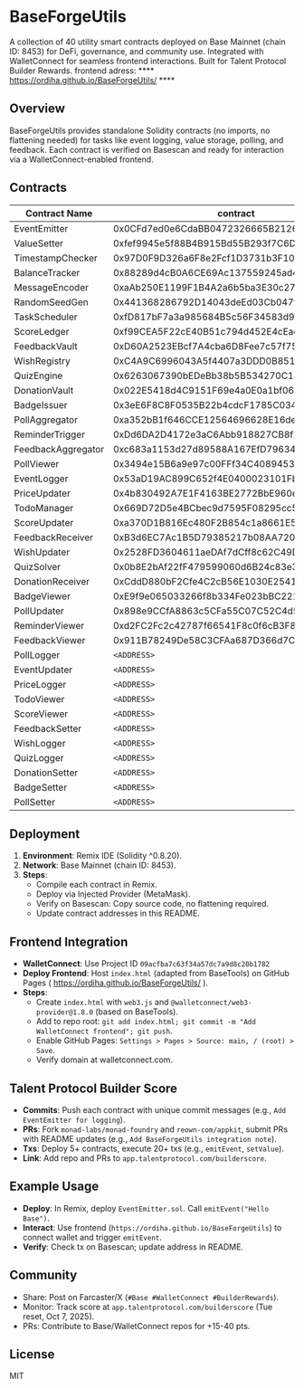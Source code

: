 # BaseForgeUtils

A collection of 40 utility smart contracts deployed on Base Mainnet (chain ID: 8453) for DeFi, governance, and community use. Integrated with WalletConnect for seamless frontend interactions. Built for Talent Protocol Builder Rewards.
frontend adress:  ****      https://ordiha.github.io/BaseForgeUtils/     ****

## Overview
BaseForgeUtils provides standalone Solidity contracts (no imports, no flattening needed) for tasks like event logging, value storage, polling, and feedback. Each contract is verified on Basescan and ready for interaction via a WalletConnect-enabled frontend.

## Contracts
| Contract Name | contract | Category | basescan link |
|---------------|---------|----------|-------------|
| EventEmitter | 0x0CFd7ed0e6CdaBB0472326665B21266cC76F4a5B | Event Logging | https://basescan.org/address/0x0cfd7ed0e6cdabb0472326665b21266cc76f4a5b#code |
| ValueSetter | 0xfef9945e5f88B4B915Bd55B293f7C6D1EB41DdCF | Data Storage | https://basescan.org/address/0xfef9945e5f88b4b915bd55b293f7c6d1eb41ddcf#code |
| TimestampChecker | 0x97D0F9D326a6F8e2Fcf1D3731b3F108d8Ea4545e | Time Management | https://basescan.org/address/0x97d0f9d326a6f8e2fcf1d3731b3f108d8ea4545e#code |
| BalanceTracker | 0x88289d4cB0A6CE69Ac137559245ad4C54AFe9c4a | Tracking | https://basescan.org/address/0x88289d4cb0a6ce69ac137559245ad4c54afe9c4a#code |
| MessageEncoder | 0xaAb250E1199F1B4A2a6b5ba3E30c2752676Dd52c | Encoding | https://basescan.org/address/0xaab250e1199f1b4a2a6b5ba3e30c2752676dd52c#code |
| RandomSeedGen | 0x441368286792D14043deEd03Cb047f66d29effd0 | Random Generation | (https://basescan.org/address/0x441368286792d14043deed03cb047f66d29effd0#code) |
| TaskScheduler | 0xfD817bF7a3a985684B5c56F34583d927954c530a | Scheduling | https://basescan.org/address/0xfd817bf7a3a985684b5c56f34583d927954c530a#code |
| ScoreLedger | 0xf99CEA5F22cE40B51c794d452E4cEacF49E32503 | Scoring | https://basescan.org/address/0xf99cea5f22ce40b51c794d452e4ceacf49e32503#code |
| FeedbackVault | 0xD60A2523EBcf7A4cba6D8Fee7c57f75983a510b9 | Feedback | https://basescan.org/address/0xd60a2523ebcf7a4cba6d8fee7c57f75983a510b9#code |
| WishRegistry | 0xC4A9C6996043A5f4407a3DDD0B85159252fD328b | Registry | https://basescan.org/address/0xc4a9c6996043a5f4407a3ddd0b85159252fd328b#code |
| QuizEngine | 0x6263067390bEDeBb38b5B534270C1489c0d004bf | Quiz | https://basescan.org/address/0x6263067390bedebb38b5b534270c1489c0d004bf#codee |
| DonationVault | 0x022E5418d4C9151F69e4a0E0a1bf06BCc5B58e0C | Donation | https://basescan.org/address/0x022e5418d4c9151f69e4a0e0a1bf06bcc5b58e0c#code |
| BadgeIssuer | 0x3eE6F8C8F0535B22b4cdcF1785C0342084764AEf | Badges | https://basescan.org/address/0x3ee6f8c8f0535b22b4cdcf1785c0342084764aef#code |
| PollAggregator | 0xa352bB1f646CCE12564696628E16de617955a893 | Polling |https://basescan.org/address/0xa352bb1f646cce12564696628e16de617955a893#code |
| ReminderTrigger | 0xDd6DA2D4172e3aC6Abb918827CB8f114731847F9 | Reminders | https://basescan.org/address/0xdd6da2d4172e3ac6abb918827cb8f114731847f9#code |
| FeedbackAggregator | 0xc683a1153d27d89588A167EfD7963426D0819198 | Feedback | https://basescan.org/address/0xc683a1153d27d89588a167efd7963426d0819198#code |
| PollViewer | 0x3494e15B6a9e97c00FFf34C40894536a65c7986c | https://basescan.org/address/0x3494e15b6a9e97c00fff34c40894536a65c7986c#code |
| EventLogger | 0x53aD19AC899C652f4E0400023101Fb66625c5900 | Logging | https://basescan.org/address/0x53ad19ac899c652f4e0400023101fb66625c5900#code |
| PriceUpdater | 0x4b830492A7E1F4163BE2772BbE960eEC13b1D3cc | Price | https://basescan.org/address/0x4b830492a7e1f4163be2772bbe960eec13b1d3cc#code |
| TodoManager | 0x669D72D5e4BCbec9d7595F08295cc532Dc648CFB | Task Management | https://basescan.org/address/0x669d72d5e4bcbec9d7595f08295cc532dc648cfb#code |
| ScoreUpdater | 0xa370D1B816Ec480F2B854c1a8661E5f5D4bD3ee9 | Scoring | https://basescan.org/address/0xa370d1b816ec480f2b854c1a8661e5f5d4bd3ee9#code |
| FeedbackReceiver | 0xB3d6EC7Ac1B5D79385217b08AA720095BFA637ea | Feedback | https://basescan.org/address/0xb3d6ec7ac1b5d79385217b08aa720095bfa637ea#code |
| WishUpdater | 0x2528FD3604611aeDAf7dCff8c62C49D5aC2c0f5a | Updates | https://basescan.org/address/0x2528fd3604611aedaf7dcff8c62c49d5ac2c0f5a#code |
| QuizSolver | 0x0b8E2bAf22fF479599060d6B24c83e3ee8E0F04C | Quiz | https://basescan.org/address/0x0b8e2baf22ff479599060d6b24c83e3ee8e0f04c#code |
| DonationReceiver | 0xCddD880bF2Cfe4C2cB56E1030E2541B4AC1E7b86 | Donation | https://basescan.org/address/0xcddd880bf2cfe4c2cb56e1030e2541b4ac1e7b86#code |
| BadgeViewer | 0xE9f9e065033266f8b334Fe023bBC2217fC29C369 | Badges | https://basescan.org/address/0xe9f9e065033266f8b334fe023bbc2217fc29c369#code |
| PollUpdater | 0x898e9CCfA8863c5CFa55C07C52C4d5F7a44004e5 | Polling | https://basescan.org/address/0x898e9ccfa8863c5cfa55c07c52c4d5f7a44004e5#code |
| ReminderViewer |0xd2FC2Fc2c42787f66541F8c0f6cB3F892Ee99f36 | Reminders | https://basescan.org/address/0xd2fc2fc2c42787f66541f8c0f6cb3f892ee99f36#code |
| FeedbackViewer | 0x911B78249De58C3CFAa687D366d7C36b24971d68 | Feedback | https://basescan.org/address/0x911b78249de58c3cfaa687d366d7c36b24971d68#code |
| PollLogger | `<ADDRESS>` | Logging | Logs poll hashes. |
| EventUpdater | `<ADDRESS>` | Events | Updates event data. |
| PriceLogger | `<ADDRESS>` | Price | Logs price records. |
| TodoViewer | `<ADDRESS>` | Tasks | Tracks todo views. |
| ScoreViewer | `<ADDRESS>` | Scoring | Tracks score views. |
| FeedbackSetter | `<ADDRESS>` | Feedback | Sets single feedback. |
| WishLogger | `<ADDRESS>` | Logging | Logs wish hashes. |
| QuizLogger | `<ADDRESS>` | Quiz | Logs quiz records. |
| DonationSetter | `<ADDRESS>` | Donation | Sets donation amounts. |
| BadgeSetter | `<ADDRESS>` | Badges | Sets single badge. |
| PollSetter | `<ADDRESS>` | Polling | Sets poll values. |

## Deployment
1. **Environment**: Remix IDE (Solidity ^0.8.20).
2. **Network**: Base Mainnet (chain ID: 8453).
3. **Steps**:
   - Compile each contract in Remix.
   - Deploy via Injected Provider (MetaMask).
   - Verify on Basescan: Copy source code, no flattening required.
   - Update contract addresses in this README.

## Frontend Integration
- **WalletConnect**: Use Project ID `09acfba7c63f34a57dc7a9d8c20b1782` 
- **Deploy Frontend**: Host `index.html` (adapted from BaseTools) on GitHub Pages ( https://ordiha.github.io/BaseForgeUtils/ ).
- **Steps**:
  - Create `index.html` with `web3.js` and `@walletconnect/web3-provider@1.8.0` (based on BaseTools).
  - Add to repo root: `git add index.html; git commit -m "Add WalletConnect frontend"; git push`.
  - Enable GitHub Pages: `Settings > Pages > Source: main, / (root) > Save`.
  - Verify domain at walletconnect.com.

## Talent Protocol Builder Score
- **Commits**: Push each contract with unique commit messages (e.g., `Add EventEmitter for logging`).
- **PRs**: Fork `monad-labs/monad-foundry` and `reown-com/appkit`, submit PRs with README updates (e.g., `Add BaseForgeUtils integration note`).
- **Txs**: Deploy 5+ contracts, execute 20+ txs (e.g., `emitEvent`, `setValue`).
- **Link**: Add repo and PRs to `app.talentprotocol.com/builderscore`.

## Example Usage
- **Deploy**: In Remix, deploy `EventEmitter.sol`. Call `emitEvent("Hello Base")`.
- **Interact**: Use frontend (`https://ordiha.github.io/BaseForgeUtils`) to connect wallet and trigger `emitEvent`.
- **Verify**: Check tx on Basescan; update address in README.

## Community
- Share: Post on Farcaster/X (`#Base #WalletConnect #BuilderRewards`).
- Monitor: Track score at `app.talentprotocol.com/builderscore` (Tue reset, Oct 7, 2025).
- PRs: Contribute to Base/WalletConnect repos for +15-40 pts.

## License
MIT
